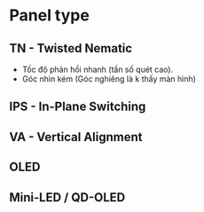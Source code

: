 # Panel type
## TN - Twisted Nematic
- Tốc độ phản hồi nhanh (tần số quét cao).
- Góc nhìn kém (Góc nghiêng là k thấy màn hình)
## IPS - In-Plane Switching
## VA - Vertical Alignment
## OLED
## Mini-LED / QD-OLED
